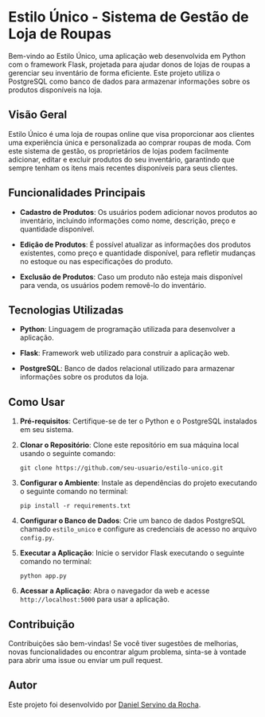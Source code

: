 # Estilo Único - Sistema de Gestão de Loja de Roupas

Bem-vindo ao Estilo Único, uma aplicação web desenvolvida em Python com o framework Flask, projetada para ajudar donos de lojas de roupas a gerenciar seu inventário de forma eficiente. Este projeto utiliza o PostgreSQL como banco de dados para armazenar informações sobre os produtos disponíveis na loja.

## Visão Geral

Estilo Único é uma loja de roupas online que visa proporcionar aos clientes uma experiência única e personalizada ao comprar roupas de moda. Com este sistema de gestão, os proprietários de lojas podem facilmente adicionar, editar e excluir produtos do seu inventário, garantindo que sempre tenham os itens mais recentes disponíveis para seus clientes.

## Funcionalidades Principais

- **Cadastro de Produtos**: Os usuários podem adicionar novos produtos ao inventário, incluindo informações como nome, descrição, preço e quantidade disponível.

- **Edição de Produtos**: É possível atualizar as informações dos produtos existentes, como preço e quantidade disponível, para refletir mudanças no estoque ou nas especificações do produto.

- **Exclusão de Produtos**: Caso um produto não esteja mais disponível para venda, os usuários podem removê-lo do inventário.

## Tecnologias Utilizadas

- **Python**: Linguagem de programação utilizada para desenvolver a aplicação.

- **Flask**: Framework web utilizado para construir a aplicação web.

- **PostgreSQL**: Banco de dados relacional utilizado para armazenar informações sobre os produtos da loja.

## Como Usar

1. **Pré-requisitos**: Certifique-se de ter o Python e o PostgreSQL instalados em seu sistema.

2. **Clonar o Repositório**: Clone este repositório em sua máquina local usando o seguinte comando:

    ```
    git clone https://github.com/seu-usuario/estilo-unico.git
    ```

3. **Configurar o Ambiente**: Instale as dependências do projeto executando o seguinte comando no terminal:

    ```
    pip install -r requirements.txt
    ```

4. **Configurar o Banco de Dados**: Crie um banco de dados PostgreSQL chamado `estilo_unico` e configure as credenciais de acesso no arquivo `config.py`.

5. **Executar a Aplicação**: Inicie o servidor Flask executando o seguinte comando no terminal:

    ```
    python app.py
    ```

6. **Acessar a Aplicação**: Abra o navegador da web e acesse `http://localhost:5000` para usar a aplicação.

## Contribuição

Contribuições são bem-vindas! Se você tiver sugestões de melhorias, novas funcionalidades ou encontrar algum problema, sinta-se à vontade para abrir uma issue ou enviar um pull request.

## Autor

Este projeto foi desenvolvido por [Daniel Servino da Rocha](https://github.com/DanielSRocha).
